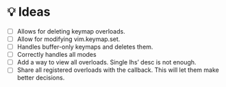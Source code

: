 # 💡 Ideas

- [ ] Allows for deleting keymap overloads.
- [ ] Allow for modifying vim.keymap.set.
- [ ] Handles buffer-only keymaps and deletes them.
- [ ] Correctly handles all modes
- [ ] Add a way to view all overloads. Single lhs’ desc is not enough.
- [ ] Share all registered overloads with the callback. This will let them make
  better decisions.

